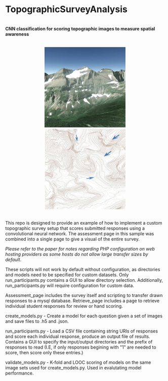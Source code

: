 # TopographicSurveyAnalysis
<br>
<b>CNN classification for scoring topographic images to measure spatial awareness</b>
<br>
<br>
<p align="center">
<img src="https://github.com/tbenne10/TopographicSurveyAnalysis/blob/master/Assessment_page/q1_1.png" width="256" height="256">
<img src="https://github.com/tbenne10/TopographicSurveyAnalysis/blob/master/Assessment_page/q1_2.png" width="256" height="256">
</p>
<br>
This repo is designed to provide an example of how to implement a custom topographic survey setup that scores submitted responses using a convolutional neural network. The assessment page in this sample was combined into a single page to give a visual of the entire survey. 

*Please refer to the paper for notes regarding PHP configuration on web hosting providers as some hosts do not allow large transfer sizes by default*. 

These scripts will not work by default without configuration, as directories and models need to be specified for custom datasets. Only run_participants.py contains a GUI to allow directory selection.  Additionally, run_participants.py will require configuration for custom data. 

Assessment_page includes the survey itself and scripting to transfer drawn responses to a mysql database. 
Retrieve_page includes a page to retrieve individual student responses for review or hand scoring. 

create_models.py - Create a model for each question given a set of images and save files to .h5 and .json. 

run_participants.py - Load a CSV file containing string URIs of responses and score each individual response, produce an output file of results. Contains a GUI to specify the input/output directories and the prefix of responses to read (I.E, if only responses begining with "1" are needed to score, then score only these entries.)

validate_models.py - K-fold and LOOC scoring of models on the same image sets used for create_models.py. Used in evalutating model performance. 
